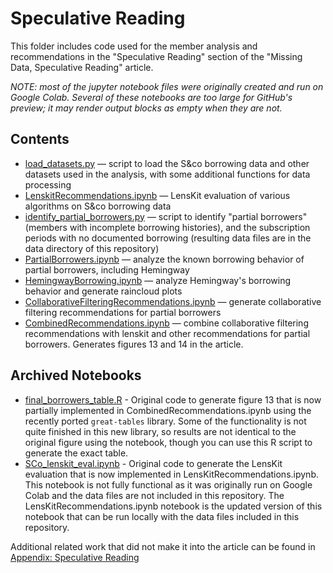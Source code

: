 # Speculative Reading

This folder includes code used for the member analysis and recommendations in the "Speculative Reading" section of the "Missing Data, Speculative Reading" article.

*NOTE: most of the jupyter notebook files were originally created and run on Google Colab. Several of these notebooks are too large for GitHub's preview; it may render output blocks as empty when they are not.*

## Contents

- [load_datasets.py](load_datasets.py) — script to load the S&co borrowing data and other datasets used in the analysis, with some additional functions for data processing
- [LenskitRecommendations.ipynb](LenskitRecommendations.ipynb) — LensKit evaluation of various algorithms on S&co borrowing data
- [identify_partial_borrowers.py](identify_partial_borrowers.py) — script to identify "partial borrowers" (members with incomplete borrowing histories), and the subscription periods with no documented borrowing (resulting data files are in the data directory of this repository)
- [PartialBorrowers.ipynb](PartialBorrowers.ipynb) — analyze the known borrowing behavior of partial borrowers, including Hemingway
- [HemingwayBorrowing.ipynb](HemingwayBorrowing.ipynb) — analyze Hemingway's borrowing behavior and generate raincloud plots
- [CollaborativeFilteringRecommendations.ipynb](CollaborativeFilteringRecommendations.ipynb) — generate collaborative filtering recommendations for partial borrowers
- [CombinedRecommendations.ipynb](CombinedRecommendations.ipynb) — combine collaborative filtering recommendations with lenskit and other recommendations for partial borrowers. Generates figures 13 and 14 in the article.


## Archived Notebooks

- [final_borrowers_table.R](archived_notebooks/final_borrowers_table.R) - Original code to generate figure 13 that is now partially implemented in CombinedRecommendations.ipynb using the recently ported `great-tables` library. Some of the functionality is not quite finished in this new library, so results are not identical to the original figure using the notebook, though you can use this R script to generate the exact table.
- [SCo_lenskit_eval.ipynb](archived_notebooks/SCo_lenskit_eval.ipynb) - Original code to generate the LensKit evaluation that is now implemented in LensKitRecommendations.ipynb. This notebook is not fully functional as it was originally run on Google Colab and the data files are not included in this repository. The LensKitRecommendations.ipynb notebook is the updated version of this notebook that can be run locally with the data files included in this repository.

Additional related work that did not make it into the article can be found in [Appendix: Speculative Reading](../appendix/speculative_reading/)